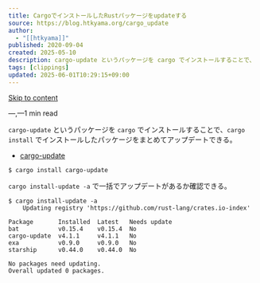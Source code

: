```yaml
---
title: CargoでインストールしたRustパッケージをupdateする
source: https://blog.htkyama.org/cargo_update
author:
  - "[[htkyama]]"
published: 2020-09-04
created: 2025-05-10
description: cargo-update というパッケージを cargo でインストールすることで、 cargo install でインストールしたパッケージをまとめてアップデートできる。 cargo-update cargo install-update -a…
tags: [clippings]
updated: 2025-06-01T10:29:15+09:00
---
```


[Skip to content](https://blog.htkyama.org/#skip-nav)

—,—1 min read

`cargo-update` というパッケージを `cargo` でインストールすることで、`cargo install` でインストールしたパッケージをまとめてアップデートできる。

- [cargo-update](https://crates.io/crates/cargo-update)

```shell
$ cargo install cargo-update
```

`cargo install-update -a` で一括でアップデートがあるか確認できる。

```shell
$ cargo install-update -a
    Updating registry 'https://github.com/rust-lang/crates.io-index'

Package       Installed  Latest   Needs update
bat           v0.15.4    v0.15.4  No
cargo-update  v4.1.1     v4.1.1   No
exa           v0.9.0     v0.9.0   No
starship      v0.44.0    v0.44.0  No

No packages need updating.
Overall updated 0 packages.
```
